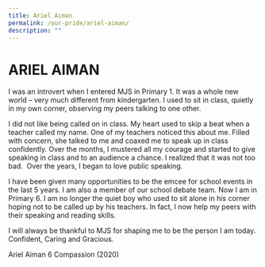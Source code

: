 ```yaml
---
title: Ariel Aiman
permalink: /our-pride/ariel-aiman/
description: ""
---
```

# **ARIEL AIMAN**

I was an introvert when I entered MJS in Primary 1. It was a whole new world – very much different from kindergarten. I used to sit in class, quietly in my own corner, observing my peers talking to one other.

  

I did not like being called on in class. My heart used to skip a beat when a teacher called my name. One of my teachers noticed this about me. Filled with concern, she talked to me and coaxed me to speak up in class confidently. Over the months, I mustered all my courage and started to give speaking in class and to an audience a chance. I realized that it was not too bad.  Over the years, I began to love public speaking.   

  

I have been given many opportunities to be the emcee for school events in the last 5 years. I am also a member of our school debate team. Now I am in Primary 6. I am no longer the quiet boy who used to sit alone in his corner hoping not to be called up by his teachers. In fact, I now help my peers with their speaking and reading skills.      

  

I will always be thankful to MJS for shaping me to be the person I am today. Confident, Caring and Gracious.       

Ariel Aiman 6 Compassion (2020)